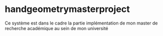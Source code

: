 # handgeometrymasterproject
Ce système est dans le cadre la partie implémentation de mon master de recherche académique au sein de mon université 
